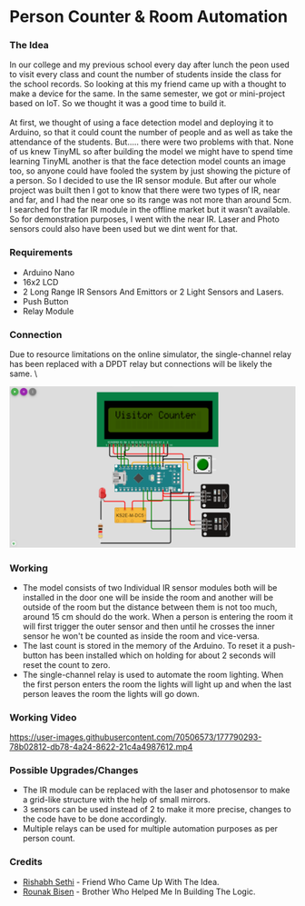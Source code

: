 # Person Counter & Room Automation 

### The Idea
In our college and my previous school every day after lunch the peon used to visit every class and count the number of students inside the class for the school records. So looking at this my friend came up with a thought to make a device for the same. In the same semester, we got or mini-project based on IoT. So we thought it was a good time to build it. \
\
At first, we thought of using a face detection model and deploying it to Arduino, so that it could count the number of people and as well as take the attendance of the students. But..... there were two problems with that. None of us knew TinyML so after building the model we might have to spend time learning TinyML another is that the face detection model counts an image too, so anyone could have fooled the system by just showing the picture of a person.  So I decided to use the IR sensor module. But after our whole project was built then I got to know that there were two types of IR, near and far, and I had the near one so its range was not more than around 5cm. I searched for the far IR module in the offline market but it wasn’t available. So for demonstration purposes, I went with the near IR. Laser and Photo sensors could also have been used but we dint went for that. 

### Requirements
- Arduino Nano
- 16x2 LCD
- 2 Long Range IR Sensors And Emittors or 2 Light Sensors and Lasers.
- Push Button
- Relay Module

### Connection
Due to resource limitations on the online simulator, the single-channel relay has been replaced with a DPDT relay but connections will be likely the same. \

![Connection_Image](PersonCounterConnectionWokwi.png) 

### Working
- The model consists of two Individual IR sensor modules both will be installed in the door one will be inside the room and another will be outside of the room but the distance between them is not too much, around 15 cm should do the work. When a person is entering the room it will first trigger the outer sensor and then until he crosses the inner sensor he won't be counted as inside the room and vice-versa.
- The last count is stored in the memory of the Arduino. To reset it a push-button has been installed which on holding for about 2 seconds will reset the count to zero. 
- The single-channel relay is used to automate the room lighting. When the first person enters the room the lights will light up and when the last person leaves the room the lights will go down.

### Working Video
https://user-images.githubusercontent.com/70506573/177790293-78b02812-db78-4a24-8622-21c4a4987612.mp4

### Possible Upgrades/Changes
- The IR module can be replaced with the laser and photosensor to make a grid-like structure with the help of small mirrors.
- 3 sensors can be used instead of 2 to make it more precise, changes to the code have to be done accordingly.
- Multiple relays can be used for multiple automation purposes as per person count. 


### Credits
- [Rishabh Sethi](https://github.com/Rishabh2003) - Friend Who Came Up With The Idea.
- [Rounak Bisen](https://github.com/Rounak826/Rounak826) - Brother Who Helped Me In Building The Logic.
